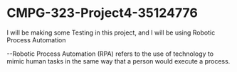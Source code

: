 # CMPG-323-Project4-35124776
I will be making some Testing in this project, and I will be using Robotic Process Automation

--Robotic Process Automation (RPA) refers to the use of technology to mimic human tasks in the same way that a person would execute a process.
